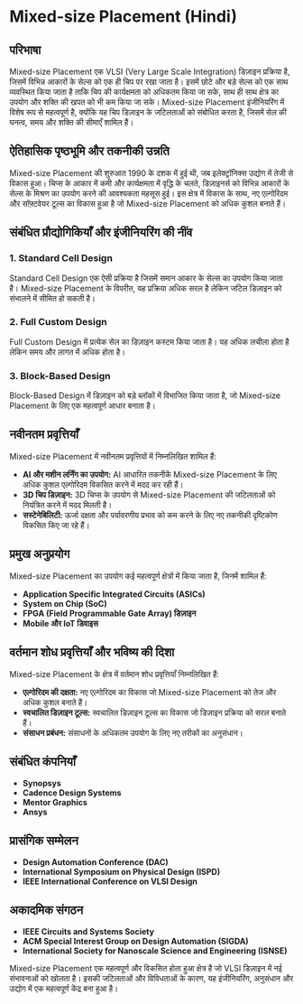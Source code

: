 # Mixed-size Placement (Hindi)

## परिभाषा

Mixed-size Placement एक VLSI (Very Large Scale Integration) डिज़ाइन प्रक्रिया है, जिसमें विभिन्न आकारों के सेल्स को एक ही चिप पर रखा जाता है। इसमें छोटे और बड़े सेल्स को एक साथ व्यवस्थित किया जाता है ताकि चिप की कार्यक्षमता को अधिकतम किया जा सके, साथ ही साथ क्षेत्र का उपयोग और शक्ति की खपत को भी कम किया जा सके। Mixed-size Placement इंजीनियरिंग में विशेष रूप से महत्वपूर्ण है, क्योंकि यह चिप डिज़ाइन के जटिलताओं को संबोधित करता है, जिसमें सेल की घनत्व, समय और शक्ति की सीमाएँ शामिल हैं।

## ऐतिहासिक पृष्ठभूमि और तकनीकी उन्नति

Mixed-size Placement की शुरुआत 1990 के दशक में हुई थी, जब इलेक्ट्रॉनिक्स उद्योग में तेजी से विकास हुआ। चिप्स के आकार में कमी और कार्यक्षमता में वृद्धि के चलते, डिज़ाइनर्स को विभिन्न आकारों के सेल्स के मिश्रण का उपयोग करने की आवश्यकता महसूस हुई। इस क्षेत्र में विकास के साथ, नए एल्गोरिदम और सॉफ़्टवेयर टूल्स का विकास हुआ है जो Mixed-size Placement को अधिक कुशल बनाते हैं।

## संबंधित प्रौद्योगिकियाँ और इंजीनियरिंग की नींव

### 1. Standard Cell Design
Standard Cell Design एक ऐसी प्रक्रिया है जिसमें समान आकार के सेल्स का उपयोग किया जाता है। Mixed-size Placement के विपरीत, यह प्रक्रिया अधिक सरल है लेकिन जटिल डिज़ाइन को संभालने में सीमित हो सकती है।

### 2. Full Custom Design
Full Custom Design में प्रत्येक सेल का डिज़ाइन कस्टम किया जाता है। यह अधिक लचीला होता है लेकिन समय और लागत में अधिक होता है।

### 3. Block-Based Design
Block-Based Design में डिज़ाइन को बड़े ब्लॉकों में विभाजित किया जाता है, जो Mixed-size Placement के लिए एक महत्वपूर्ण आधार बनाता है।

## नवीनतम प्रवृत्तियाँ

Mixed-size Placement में नवीनतम प्रवृत्तियों में निम्नलिखित शामिल हैं:

- **AI और मशीन लर्निंग का उपयोग:** AI आधारित तकनीकें Mixed-size Placement के लिए अधिक कुशल एल्गोरिदम विकसित करने में मदद कर रही हैं।
- **3D चिप डिज़ाइन:** 3D चिप्स के उपयोग से Mixed-size Placement की जटिलताओं को नियंत्रित करने में मदद मिलती है।
- **सस्टेनेबिलिटी:** ऊर्जा दक्षता और पर्यावरणीय प्रभाव को कम करने के लिए नए तकनीकी दृष्टिकोण विकसित किए जा रहे हैं।

## प्रमुख अनुप्रयोग

Mixed-size Placement का उपयोग कई महत्वपूर्ण क्षेत्रों में किया जाता है, जिनमें शामिल हैं:

- **Application Specific Integrated Circuits (ASICs)**
- **System on Chip (SoC)**
- **FPGA (Field Programmable Gate Array) डिज़ाइन**
- **Mobile और IoT डिवाइस**

## वर्तमान शोध प्रवृत्तियाँ और भविष्य की दिशा

Mixed-size Placement के क्षेत्र में वर्तमान शोध प्रवृत्तियाँ निम्नलिखित हैं:

- **एल्गोरिदम की दक्षता:** नए एल्गोरिदम का विकास जो Mixed-size Placement को तेज और अधिक कुशल बनाते हैं।
- **स्वचालित डिज़ाइन टूल्स:** स्वचालित डिज़ाइन टूल्स का विकास जो डिज़ाइन प्रक्रिया को सरल बनाते हैं।
- **संसाधन प्रबंधन:** संसाधनों के अधिकतम उपयोग के लिए नए तरीकों का अनुसंधान।

## संबंधित कंपनियाँ

- **Synopsys**
- **Cadence Design Systems**
- **Mentor Graphics**
- **Ansys**

## प्रासंगिक सम्मेलन

- **Design Automation Conference (DAC)**
- **International Symposium on Physical Design (ISPD)**
- **IEEE International Conference on VLSI Design**

## अकादमिक संगठन

- **IEEE Circuits and Systems Society**
- **ACM Special Interest Group on Design Automation (SIGDA)**
- **International Society for Nanoscale Science and Engineering (ISNSE)**

Mixed-size Placement एक महत्वपूर्ण और विकसित होता हुआ क्षेत्र है जो VLSI डिज़ाइन में नई संभावनाओं को खोलता है। इसकी जटिलताओं और विविधताओं के कारण, यह इंजीनियरिंग, अनुसंधान और उद्योग में एक महत्वपूर्ण केंद्र बना हुआ है।